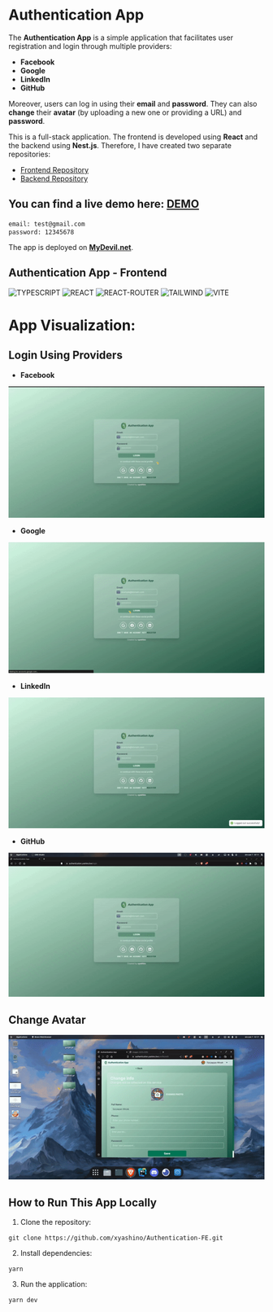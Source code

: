 # Authentication App

The **Authentication App** is a simple application that facilitates user registration and login through multiple providers:

- **Facebook**
- **Google**
- **LinkedIn**
- **GitHub**

Moreover, users can log in using their **email** and **password**. They can also **change** their **avatar** (by uploading a new one or providing a URL) and **password**.

This is a full-stack application. The frontend is developed using **React** and the backend using **Nest.js**. Therefore, I have created two separate repositories:

- [Frontend Repository](https://github.com/xyashino/Authentication-FE.git)
- [Backend Repository](https://github.com/xyashino/Authentication-BE.git)

## You can find a live demo here: [DEMO](https://authentication.yashino.live/)

```
email: test@gmail.com
password: 12345678
```

The app is deployed on **[MyDevil.net](https://www.mydevil.net/)**.

## Authentication App - Frontend

![TYPESCRIPT](https://img.shields.io/badge/TypeScript-007ACC?style=for-the-badge&logo=typescript&logoColor=white)
![REACT](https://img.shields.io/badge/React-20232A?style=for-the-badge&logo=react&logoColor=61DAFB)
![REACT-ROUTER](https://img.shields.io/badge/React_Router-CA4245?style=for-the-badge&logo=react-router&logoColor=white)
![TAILWIND](https://img.shields.io/badge/Tailwind_CSS-38B2AC?style=for-the-badge&logo=tailwind-css&logoColor=white)
![VITE](https://img.shields.io/badge/Vite-646CFF?style=for-the-badge&logo=vite&logoColor=white)

# App Visualization:

## Login Using Providers

- **Facebook**
<div align="center">
    <img src="demo/facebook.gif" alt="Facebook"/>
</div>

- **Google**
<div align="center">
    <img src="demo/google.gif" alt="Google"/>
</div>

- **LinkedIn**
<div align="center">
    <img src="demo/linkedin.gif" alt="LinkedIn"/>
</div>

- **GitHub**
<div align="center">
    <img src="demo/github.gif" alt="GitHub"/>
</div>

## Change Avatar

<div align="center">
    <img src="demo/avatar.gif" alt="Avatar"/>
</div>

## How to Run This App Locally

1. Clone the repository:

```
git clone https://github.com/xyashino/Authentication-FE.git
```

2. Install dependencies:

```
yarn
```

3. Run the application:

```
yarn dev
```
